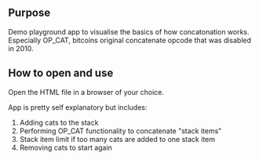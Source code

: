 ## Purpose
Demo playground app to visualise the basics of how concatonation works.
Especially OP_CAT, bitcoins original concatenate opcode that was disabled in 2010.

## How to open and use
Open the HTML file in a browser of your choice.

App is pretty self explanatory but includes:
1. Adding cats to the stack
2. Performing OP_CAT functionality to concatenate "stack items"
3. Stack item limit if too many cats are added to one stack item
4. Removing cats to start again
